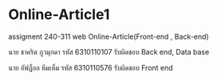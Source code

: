 ﻿# Online-Article1
assigment 240-311 web Online-Article(Front-end , Back-end)

นาย ชาคริต ภูวมุกดา รหัส 6310110107 รับผิดชอบ Back end, Data base

นาย อัฟฎ็อล หีมเห็ม รหัส 6310110576 รับผิดชอบ Front end


